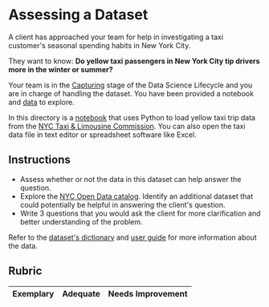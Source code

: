 # Assessing a Dataset

A client has approached your team for help in investigating a taxi customer's seasonal spending habits in New York City. 

They want to know: **Do yellow taxi passengers in New York City tip drivers more in the winter or summer?**

Your team is in the [Capturing](Readme.md#Capturing) stage of the Data Science Lifecycle and you are in charge of handling the dataset. You have been provided a notebook and [data](../../data/taxi.csv) to explore.

In this directory is a [notebook](notebook.ipynb) that uses Python to load yellow taxi trip data from the [NYC Taxi & Limousine Commission](https://docs.microsoft.com/en-us/azure/open-datasets/dataset-taxi-yellow?tabs=azureml-opendatasets).
You can also open the taxi data file in text editor or spreadsheet software like Excel.

## Instructions

- Assess whether or not the data in this dataset can help answer the question.
- Explore the [NYC Open Data catalog](https://data.cityofnewyork.us/browse?sortBy=most_accessed&utf8=%E2%9C%93). Identify an additional dataset that could potentially be helpful in answering the client's question.
- Write 3 questions that you would ask the client for more clarification and better understanding of the problem. 

Refer to the [dataset's dictionary](https://www1.nyc.gov/assets/tlc/downloads/pdf/data_dictionary_trip_records_yellow.pdf) and [user guide](https://www1.nyc.gov/assets/tlc/downloads/pdf/trip_record_user_guide.pdf) for more information about the data.

## Rubric

Exemplary | Adequate | Needs Improvement
--- | --- | -- |

